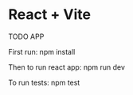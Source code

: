 # React + Vite
TODO APP

First run:  npm install 

Then to run react app:  npm run dev 

To run tests:  npm test
